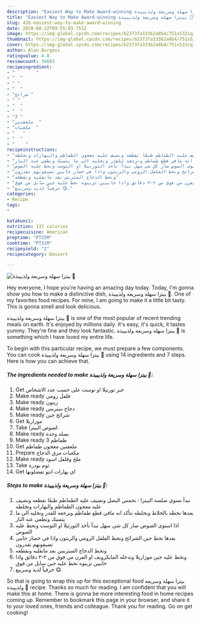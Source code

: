 ```yaml
---
description: "Easiest Way to Make Award-winning بيتزا سهلة وسريعة ولذيييذة 🍕"
title: "Easiest Way to Make Award-winning بيتزا سهلة وسريعة ولذيييذة 🍕"
slug: 426-easiest-way-to-make-award-winning
date: 2020-08-22T09:55:03.751Z
image: https://img-global.cpcdn.com/recipes/b2373fa33362a8b4/751x532cq70/الصورة-الرئيسية-لوصفةبيتزا-سهلة-وسريعة-ولذيييذة-🍕.jpg
thumbnail: https://img-global.cpcdn.com/recipes/b2373fa33362a8b4/751x532cq70/الصورة-الرئيسية-لوصفةبيتزا-سهلة-وسريعة-ولذيييذة-🍕.jpg
cover: https://img-global.cpcdn.com/recipes/b2373fa33362a8b4/751x532cq70/الصورة-الرئيسية-لوصفةبيتزا-سهلة-وسريعة-ولذيييذة-🍕.jpg
author: Alan Burgess
ratingvalue: 4.8
reviewcount: 36683
recipeingredient:
- "        "
- "  "
- " "
- "  "
- "شرائح "
- " "
- "  "
- "  "
- "3 "
- "ملعقتين  "
- "مكعبات  "
- "   "
- "  "
- "    "
recipeinstructions:
- "نبدأ نسوي صلصة البيتزا : نحمس البصل ونضيف عليه الطماطم طبعًا نقطعه ونضيف عليه معجون الطماطم والبهارات ونخلطه"
- "بعدها نحطه بالخلاط ونخلطه نتأكد انه مافي قطع طماطم ونرجعه للقدر ونخليه الى ما يتسبك ونطفي عنه النار"
- "اذا استوى الصوص صار كل شي سهل نبدأ نأخذ التورتيلا او التوست ونحط عليه الصوص"
- "بعدها نحط جبن الشرائح ونحط الفلفل الرومي والزيتون واذا في خضار حابين تضيفونهم تقدرون"
- "ونحط الدجاج الستربس بعد مانقليه ونقطعه"
- "ونحط عليه جبن موزاريلا وندخله المايكرويف او الفرن من فوق من ٢-٣ دقائق واذا حابيين تزينوه نحط عليه جبن سايل من فوق"
- "حرفياً لذيذ وسرييع 😋."
categories:
- Recipe
tags:
- 

katakunci:  
nutrition: 137 calories
recipecuisine: American
preptime: "PT25M"
cooktime: "PT31M"
recipeyield: "2"
recipecategory: Dessert

---
```



![بيتزا سهلة وسريعة ولذيييذة 🍕](https://img-global.cpcdn.com/recipes/b2373fa33362a8b4/751x532cq70/الصورة-الرئيسية-لوصفةبيتزا-سهلة-وسريعة-ولذيييذة-🍕.jpg)

Hey everyone, I hope you're having an amazing day today. Today, I'm gonna show you how to make a distinctive dish, بيتزا سهلة وسريعة ولذيييذة 🍕. One of my favorites food recipes. For mine, I am going to make it a little bit tasty. This is gonna smell and look delicious.

بيتزا سهلة وسريعة ولذيييذة 🍕 is one of the most popular of recent trending meals on earth. It's enjoyed by millions daily. It's easy, it's quick, it tastes yummy. They're fine and they look fantastic. بيتزا سهلة وسريعة ولذيييذة 🍕 is something which I have loved my entire life.




To begin with this particular recipe, we must prepare a few components. You can cook بيتزا سهلة وسريعة ولذيييذة 🍕 using 14 ingredients and 7 steps. Here is how you can achieve that.

<!--inarticleads1-->

##### The ingredients needed to make بيتزا سهلة وسريعة ولذيييذة 🍕:

1. Get  خبز تورتيلا او توست على حسب عدد الاشخاص
1. Make ready  فلفل رومي
1. Make ready  زيتون
1. Make ready  دجاج ستربس
1. Make ready شرائح جبن
1. Get  موزاريلا
1. Take  لصوص البيتزا:
1. Make ready  بصله وحدة
1. Make ready 3 طماطم
1. Get ملعقتين معجون طماطم
1. Prepare مكعبات مرق الدجاج
1. Make ready  ملح وفلفل اسود
1. Take  ثوم بودرة
1. Get  اي بهارات انتو تفضلونها




<!--inarticleads2-->

##### Steps to make بيتزا سهلة وسريعة ولذيييذة 🍕:

1. نبدأ نسوي صلصة البيتزا : نحمس البصل ونضيف عليه الطماطم طبعًا نقطعه ونضيف عليه معجون الطماطم والبهارات ونخلطه
1. بعدها نحطه بالخلاط ونخلطه نتأكد انه مافي قطع طماطم ونرجعه للقدر ونخليه الى ما يتسبك ونطفي عنه النار
1. اذا استوى الصوص صار كل شي سهل نبدأ نأخذ التورتيلا او التوست ونحط عليه الصوص
1. بعدها نحط جبن الشرائح ونحط الفلفل الرومي والزيتون واذا في خضار حابين تضيفونهم تقدرون
1. ونحط الدجاج الستربس بعد مانقليه ونقطعه
1. ونحط عليه جبن موزاريلا وندخله المايكرويف او الفرن من فوق من ٢-٣ دقائق واذا حابيين تزينوه نحط عليه جبن سايل من فوق
1. حرفياً لذيذ وسرييع 😋.




So that is going to wrap this up for this exceptional food بيتزا سهلة وسريعة ولذيييذة 🍕 recipe. Thanks so much for reading. I am confident that you will make this at home. There is gonna be more interesting food in home recipes coming up. Remember to bookmark this page in your browser, and share it to your loved ones, friends and colleague. Thank you for reading. Go on get cooking!
